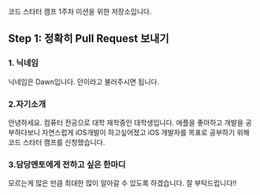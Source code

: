 코드 스타터 캠프 1주차 미션을 위한 저장소입니다.

## Step 1: 정확히 Pull Request 보내기

### 1. 닉네임
닉네임은 Dawn입니다. 던이라고 불러주시면 됩니다.


### 2.자기소개
안녕하세요. 컴퓨터 전공으로 대학 재학중인 대학생입니다.
애플을 좋아하고 개발을 공부하다보니 자연스럽게 iOS개발이 하고싶어졌고
iOS 개발자를 목표로 공부하기 위해 코드 스타터 캠프를 신청했습니다.

### 3.담당멘토에게 전하고 싶은 한마디
모르는게 많은 만큼 최대한 많이 알아갈 수 있도록 하겠습니다. 
잘 부탁드립니다!!

